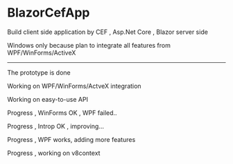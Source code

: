 # BlazorCefApp

Build client side application by CEF , Asp.Net Core , Blazor server side

Windows only because plan to integrate all features from WPF/WinForms/ActiveX 

----

The prototype is done

Working on WPF/WinForms/ActveX integration 

Working on easy-to-use API

Progress , WinForms OK , WPF failed..

Progress , Introp OK , improving...

Progress , WPF works, adding more features

Progress , working on v8context